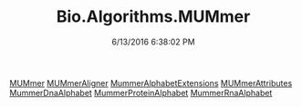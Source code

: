﻿---
title: Bio.Algorithms.MUMmer
date: 6/13/2016 6:38:02 PM
---

[MUMmer](T-Bio.Algorithms.MUMmer.MUMmer.html)
[MUMmerAligner](T-Bio.Algorithms.MUMmer.MUMmerAligner.html)
[MummerAlphabetExtensions](T-Bio.Algorithms.MUMmer.MummerAlphabetExtensions.html)
[MUMmerAttributes](T-Bio.Algorithms.MUMmer.MUMmerAttributes.html)
[MummerDnaAlphabet](T-Bio.Algorithms.MUMmer.MummerDnaAlphabet.html)
[MummerProteinAlphabet](T-Bio.Algorithms.MUMmer.MummerProteinAlphabet.html)
[MummerRnaAlphabet](T-Bio.Algorithms.MUMmer.MummerRnaAlphabet.html)
